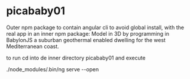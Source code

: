 # picababy01
Outer npm package to contain angular cli to avoid global install, with the real app in an inner npm package: Model in 3D by programming in BabylonJS a suburban geothermal enabled dwelling for the west Mediterranean coast.


to run cd into de inner directory picababy01 and execute


./node_modules/.bin/ng serve --open


